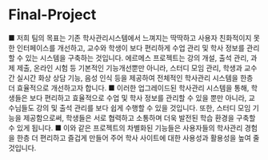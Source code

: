 # Final-Project

■ 저희 팀의 목표는 기존 학사관리시스템에서 느껴지는 딱딱하고 사용자 친화적이지 못한 인터페이스를 개선하고, 
교수와 학생이 보다 편리하게 수업 관리 및 학사 정보를 관리할 수 있는 시스템을 구축하는 것입니다. 
에르메스 프로젝트는 강의 개설, 출석 관리, 과제 제출, 온라인 시험 등 기본적인 기능개선뿐만 아니라, 
스터디 모임 관리, 학생과 교수 간 실시간 화상 상담 기능, 
음성 인식 등을 제공하여 전체적인 학사관리 시스템을 한층 더 효율적으로 개선하고자 합니다.
■ 이러한 업그레이드된 학사관리 시스템을 통해, 학생들은 보다 편리하고 효율적으로 수업 및 학사 정보를 관리할 수 있을 뿐만 아니라, 
교수님들도 강의 및 출석 관리를 보다 쉽게 수행할 수 있을 것입니다. 
또한, 스터디 모임 기능을 제공함으로써, 
학생들은 서로 협력하고 소통하며 더욱 발전된 학습 환경을 구축할 수 있게 됩니다.
■ 이와 같은 프로젝트의 차별화된 기능들은 사용자들의 학사관리 경험을 한층 더 편리하고 즐겁게 만들어 주어 학사 사이트에 대한 사용성과 활용성을 높여 줄 것입니다.
